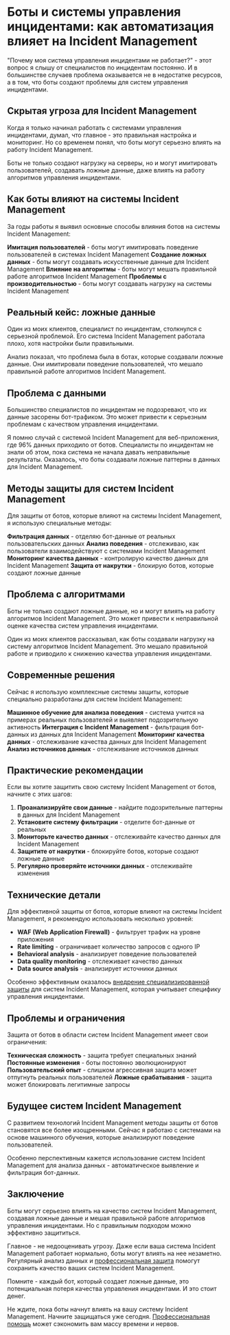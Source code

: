 # Боты и системы управления инцидентами: как автоматизация влияет на Incident Management

"Почему моя система управления инцидентами не работает?" - этот вопрос я слышу от специалистов по инцидентам постоянно. И в большинстве случаев проблема оказывается не в недостатке ресурсов, а в том, что боты создают проблемы для систем управления инцидентами.

## Скрытая угроза для Incident Management

Когда я только начинал работать с системами управления инцидентами, думал, что главное - это правильная настройка и мониторинг. Но со временем понял, что боты могут серьезно влиять на работу Incident Management.

Боты не только создают нагрузку на серверы, но и могут имитировать пользователей, создавать ложные данные, даже влиять на работу алгоритмов управления инцидентами.

## Как боты влияют на системы Incident Management

За годы работы я выявил основные способы влияния ботов на системы Incident Management:

**Имитация пользователей** - боты могут имитировать поведение пользователей в системах Incident Management
**Создание ложных данных** - боты могут создавать искусственные данные для Incident Management
**Влияние на алгоритмы** - боты могут мешать правильной работе алгоритмов Incident Management
**Проблемы с производительностью** - боты могут создавать нагрузку на системы Incident Management

## Реальный кейс: ложные данные

Один из моих клиентов, специалист по инцидентам, столкнулся с серьезной проблемой. Его система Incident Management работала плохо, хотя настройки были правильными.

Анализ показал, что проблема была в ботах, которые создавали ложные данные. Они имитировали поведение пользователей, что мешало правильной работе алгоритмов Incident Management.

## Проблема с данными

Большинство специалистов по инцидентам не подозревают, что их данные засорены бот-трафиком. Это может привести к серьезным проблемам с качеством управления инцидентами.

Я помню случай с системой Incident Management для веб-приложения, где 96% данных приходило от ботов. Специалисты по инцидентам не знали об этом, пока система не начала давать неправильные результаты. Оказалось, что боты создавали ложные паттерны в данных для Incident Management.

## Методы защиты для систем Incident Management

Для защиты от ботов, которые влияют на системы Incident Management, я использую специальные методы:

**Фильтрация данных** - отделяю бот-данные от реальных пользовательских данных
**Анализ поведения** - отслеживаю, как пользователи взаимодействуют с системами Incident Management
**Мониторинг качества данных** - контролирую качество данных для Incident Management
**Защита от накрутки** - блокирую ботов, которые создают ложные данные

## Проблема с алгоритмами

Боты не только создают ложные данные, но и могут влиять на работу алгоритмов Incident Management. Это может привести к неправильной оценке качества систем управления инцидентами.

Один из моих клиентов рассказывал, как боты создавали нагрузку на систему алгоритмов Incident Management. Это мешало правильной работе и приводило к снижению качества управления инцидентами.

## Современные решения

Сейчас я использую комплексные системы защиты, которые специально разработаны для систем Incident Management:

**Машинное обучение для анализа поведения** - система учится на примерах реальных пользователей и выявляет подозрительную активность
**Интеграция с Incident Management** - фильтрация бот-данных из данных для Incident Management
**Мониторинг качества данных** - отслеживание качества данных для Incident Management
**Анализ источников данных** - отслеживание источников данных

## Практические рекомендации

Если вы хотите защитить свою систему Incident Management от ботов, начните с этих шагов:

1. **Проанализируйте свои данные** - найдите подозрительные паттерны в данных для Incident Management
2. **Установите систему фильтрации** - отделите бот-данные от реальных
3. **Мониторьте качество данных** - отслеживайте качество данных для Incident Management
4. **Защитите от накрутки** - блокируйте ботов, которые создают ложные данные
5. **Регулярно проверяйте источники данных** - отслеживайте изменения

## Технические детали

Для эффективной защиты от ботов, которые влияют на системы Incident Management, я рекомендую использовать несколько уровней:

- **WAF (Web Application Firewall)** - фильтрует трафик на уровне приложения
- **Rate limiting** - ограничивает количество запросов с одного IP
- **Behavioral analysis** - анализирует поведение пользователей
- **Data quality monitoring** - отслеживает качество данных
- **Data source analysis** - анализирует источники данных

Особенно эффективным оказалось [внедрение специализированной защиты](https://progaem.com/ustanovka-antibота-usluga-po-zashhite-ot-botов-vashih-sajtов-na-различных-cms-системах.html) для систем Incident Management, которая учитывает специфику управления инцидентами.

## Проблемы и ограничения

Защита от ботов в области систем Incident Management имеет свои ограничения:

**Техническая сложность** - защита требует специальных знаний
**Постоянные изменения** - боты постоянно эволюционируют
**Пользовательский опыт** - слишком агрессивная защита может отпугнуть реальных пользователей
**Ложные срабатывания** - защита может блокировать легитимные запросы

## Будущее систем Incident Management

С развитием технологий Incident Management методы защиты от ботов становятся все более изощренными. Сейчас я работаю с системами на основе машинного обучения, которые анализируют поведение пользователей.

Особенно перспективным кажется использование систем Incident Management для анализа данных - автоматическое выявление и фильтрация бот-данных.

## Заключение

Боты могут серьезно влиять на качество систем Incident Management, создавая ложные данные и мешая правильной работе алгоритмов управления инцидентами. Но с правильным подходом можно эффективно защититься.

Главное - не недооценивать угрозу. Даже если ваша система Incident Management работает нормально, боты могут влиять на нее незаметно. Регулярный анализ данных и [профессиональная защита](https://progaem.com/ustanovka-antibота-usluga-po-zashhite-ot-botов-vashih-sajtов-na-различных-cms-системах.html) помогут сохранить качество ваших систем Incident Management.

Помните - каждый бот, который создает ложные данные, это потенциальная потеря качества управления инцидентами. И это стоит денег.

Не ждите, пока боты начнут влиять на вашу систему Incident Management. Начните защищаться уже сегодня. [Профессиональная помощь](https://progaem.com/ustanovka-antibота-usluga-po-zashhite-ot-botов-vashih-sajtов-na-различных-cms-системах.html) может сэкономить вам массу времени и нервов.
